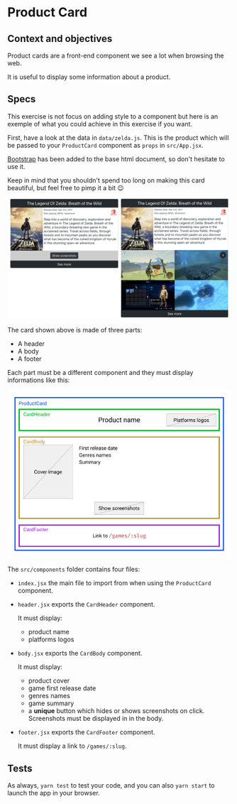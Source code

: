  <!-- FAIL  tests/integration/product-card.test.js
  React Product Card
    #ProductCard
      ✕ Should use the header component with the right props (47 ms)
      ✕ Should use the body component with the right props (9 ms)
      ✕ Should use the footer component with the right props (7 ms)
    #CardHeader
      ✕ Should display the game name (4 ms)
      ✕ Should display one logo per platform (5 ms)
    #CardBody
      ✕ Should display the cover (22 ms)
      ✕ Should display the summary (2 ms)
      ✕ Should display the first release date (2 ms)
      ✕ Should display the genres name (2 ms)
      ✕ Should have a unique button (2 ms)
      ✕ Click on the button hides or shows the screenshots (7 ms)
    #CardFooter
      ✕ Should display a link to 'games/:slug' (2 ms) -->

# Product Card

## Context and objectives

Product cards are a front-end component we see a lot when browsing the web.

It is useful to display some information about a product.

## Specs

This exercise is not focus on adding style to a component but here is an exemple of what you could achieve in this exercise if you want.

First, have a look at the data in `data/zelda.js`. This is the product which will be passed to your `ProductCard` component as `props` in `src/App.jsx`.

[Bootstrap](https://getbootstrap.com/docs/4.5/components/card/) has been added to the base html document, so don't hesitate to use it.

Keep in mind that you shouldn't spend too long on making this card beautiful, but feel free to pimp it a bit 😉

![card example](./assets/images/card.png)

The card shown above is made of three parts:

- A header
- A body
- A footer

Each part must be a different component and they must display informations like this:

![product card zoning](./assets/images/product-card-zoning.png)

The `src/components` folder contains four files:

- `index.jsx` the main file to import from when using the `ProductCard` component.
- `header.jsx` exports the `CardHeader` component.

  It must display:

  - product name
  - platforms logos

- `body.jsx` exports the `CardBody` component.

  It must display:

  - product cover
  - game first release date
  - genres names
  - game summary
  - a **unique** button which hides or shows screenshots on click. Screenshots must be displayed in in the body.

- `footer.jsx` exports the `CardFooter` component.

  It must display a link to `/games/:slug`.

## Tests

As always, `yarn test` to test your code, and you can also `yarn start` to launch the app in your browser.

